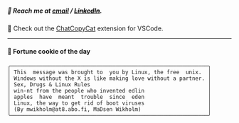 ##### :calling: Reach me at **[email](mailto:johannes@stenmark.in)** ***/*** **[~~LinkedIn~~](https://www.linkedin.com/in/johannes-stenmark)**.
:feet: Check out the [ChatCopyCat](https://github.com/jstenmark/ChatCopyCat) extension for VSCode.

---
#### :cookie: Fortune cookie of the day
```smalltalk
╭──────────────────────────────────────────────────────────────╮
│ This  message was brought to  you by Linux, the free  unix.  │
│ Windows without the X is like making love without a partner. │
│ Sex, Drugs & Linux Rules                                     │
│ win-nt from the people who invented edlin                    │
│ apples  have  meant  trouble  since  eden                    │
│ Linux, the way to get rid of boot viruses                    │
│ (By mwikholm@at8.abo.fi, MaDsen Wikholm)                     │
╰──────────────────────────────────────────────────────────────╯
```
